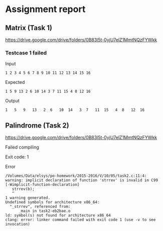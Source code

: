 # Assignment report
## Matrix (Task 1)
https://drive.google.com/drive/folders/0B83l5t-0yjU7elZ1MmtNQzFYWkk

### Testcase 1 failed
Input
```
1 2 3 4 5 6 7 8 9 10 11 12 13 14 15 16
```


Expected
```
1 5 9 13 2 6 10 14 3 7 11 15 4 8 12 16
```


Output
```
1	5	9	13	 2	6	10	14	 3	7	11	15	 4	8	12	16	 
```

## Palindrome (Task 2)
https://drive.google.com/drive/folders/0B83l5t-0yjU7elZ1MmtNQzFYWkk

Failed compiling

Exit code: 1

Error
```
/Volumes/Data/elsys/po-homework/2015-2016/V/10/05/task2.c:11:4: warning: implicit declaration of function 'strrev' is invalid in C99 [-Wimplicit-function-declaration]
   strrev(b);
   ^
1 warning generated.
Undefined symbols for architecture x86_64:
  "_strrev", referenced from:
      _main in task2-eb2bae.o
ld: symbol(s) not found for architecture x86_64
clang: error: linker command failed with exit code 1 (use -v to see invocation)

```


